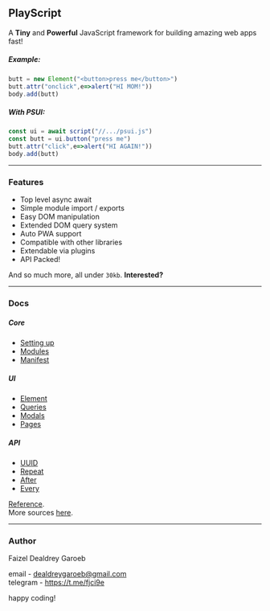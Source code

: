 PlayScript
---
A **Tiny** and **Powerful** JavaScript framework for building amazing web apps fast!

##### Example:
```javascript
butt = new Element("<button>press me</button>")
butt.attr("onclick",e=>alert("HI MOM!"))
body.add(butt)
```

##### With PSUI:
```javascript
const ui = await script("//.../psui.js")
const butt = ui.button("press me")
butt.attr("click",e=>alert("HI AGAIN!"))
body.add(butt)
```

---
### Features
- Top level async await
- Simple module import / exports
- Easy DOM manipulation
- Extended DOM query system
- Auto PWA support
- Compatible with other libraries
- Extendable via plugins
- API Packed!

And so much more, all under `30kb`. **Interested?**

---
### Docs
##### Core
- [Setting up](./docs/setup.md)
- [Modules](./docs/modules.md)
- [Manifest](./docs/manifest.md)

##### UI
- [Element](./docs/element.md)
- [Queries](./docs/queries.md)
- [Modals](./docs/modals.md)
- [Pages](./docs/pages.md)

##### API
- [UUID](./docs/uuid.md)
- [Repeat](./docs/repeat.md)
- [After](./docs/after.md)
- [Every](./docs/every.md)

[Reference](./docs/ref.md).<br/>More sources [here](https://playscript.dev).

---
### Author
Faizel Dealdrey Garoeb

email - <dealdreygaroeb@gmail.com><br/>telegram - https://t.me/fjci9e

happy coding!
